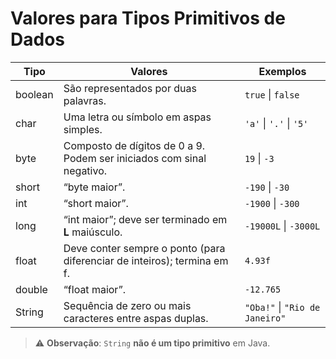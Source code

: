 # Valores para Tipos Primitivos de Dados

| Tipo    | Valores                                                                 | Exemplos                       |
|---------|-------------------------------------------------------------------------|--------------------------------|
| boolean | São representados por duas palavras.                                    | `true` \| `false`              |
| char    | Uma letra ou símbolo em aspas simples.                                  | `'a'` \| `'.'` \| `'5'`        |
| byte    | Composto de dígitos de 0 a 9. Podem ser iniciados com sinal negativo.   | `19` \| `-3`                   |
| short   | “byte maior”.                                                           | `-190` \| `-30`                |
| int     | “short maior”.                                                          | `-1900` \| `-300`              |
| long    | “int maior”; deve ser terminado em **L** maiúsculo.                     | `-19000L` \| `-3000L`          |
| float   | Deve conter sempre o ponto (para diferenciar de inteiros); termina em f.| `4.93f`                        |
| double  | “float maior”.                                                          | `-12.765`                      |
| String  | Sequência de zero ou mais caracteres entre aspas duplas.                | `"Oba!"` \| `"Rio de Janeiro"` |

> ⚠️ **Observação**: `String` **não é um tipo primitivo** em Java.
